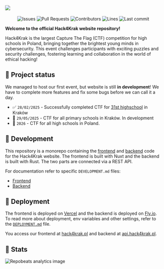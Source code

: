 # <picture> <source srcset="https://raw.githubusercontent.com/Hack4Krak/Hack4KrakSite/refs/heads/docs/developer/.github/assets/banner-light.png" media="(prefers-color-scheme: dark)"/> <img src="https://raw.githubusercontent.com/Hack4Krak/Hack4KrakSite/refs/heads/docs/developer/.github/assets/banner-dark.png" /> </picture>

<p align=center>
    <img alt="Issues" src="https://img.shields.io/github/issues-raw/Hack4Krak/Hack4KrakSite?color=ffb900&label=issues&style=for-the-badge" />
    <img alt="Pull Requests" src="https://img.shields.io/github/issues-pr-raw/Hack4Krak/Hack4KrakSite?color=ffb900&label=PRs&style=for-the-badge" />
    <img alt="Contributors" src="https://img.shields.io/github/contributors/Hack4Krak/Hack4KrakSite?color=ffb900&label=contributors&style=for-the-badge" />
    <img alt="Lines" src="https://img.shields.io/endpoint?url=https://ghloc.vercel.app/api/Hack4Krak/Hack4KrakSite/badge?style=flat&logoColor=white&color=ffb900&style=for-the-badge" />
    <img alt="Last commit" src="https://img.shields.io/github/last-commit/Hack4Krak/Hack4KrakSite?color=ffb900&label=last%20commit&style=for-the-badge" />
</p>

**Welcome to the official Hack4Krak website repository!**

Hack4Krak is the largest Capture The Flag (CTF) competition for high schools in Poland, bringing together the brightest young minds in cybersecurity. This event challenges participants with exciting puzzles and security challenges, fostering learning and collaboration in the world of ethical hacking!

## 📅 Project status

We managed to host our first event, but website is still **in development**!
We have to complete more features and fix some bugs before we can call it a day.

- ✅ `28/02/2025` - Successfully completed CTF for [31st highschool](https://www.lo31.krakow.pl/) in Kraków
- 🚧 `29/05/2025` - CTF for all primary schools in Kraków. In development
- 🚧 `2026` - CTF for all high schools in Poland.

## 🚜 Development

This repository is a monorepo containing the [frontend](frontend/) and [backend](backend/) code for the Hack4Krak website.
The frontend is built with Nuxt and the backend is built with Rust. The two parts are connected via a REST API.

For documentation refer to specific `DEVELOPMENT.md` files:
- [Frontend](frontend/DEVELOPMENT.md)
- [Backend](backend/DEVELOPMENT.md)

## 🚀 Deployment

The frontend is deployed on [Vercel](https://vercel.com/) and the backend is deployed on [Fly.io](https://fly.io/).
To read more about deployment, env variables and other settings, refer to the [`DEPLOYMENT.md`](DEPLOYMENT.md) file.

You access our frontend at [hack4krak.pl](https://hack4krak.pl/) and backend at [api.hack4krak.pl](https://api.hack4krak.pl/).

## 🎉 Stats

![Repobeats analytics image](https://repobeats.axiom.co/api/embed/b2a0612285a5cfef1231975dc94e601dc5f0b983.svg "Repobeats analytics image")
